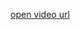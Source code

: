 [open video url](https://drive.google.com/file/d/13sh3sJndDQFgDDdl7DRnYsvDJCxRgz0o/view?usp=sharing)

